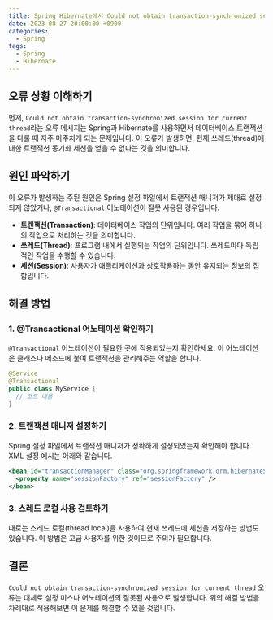 ```yaml
---
title: Spring Hibernate에서 Could not obtain transaction-synchronized session for current thread 오류 해결 방법
date: 2023-08-27 20:00:00 +0900
categories:
  - Spring
tags:
  - Spring
  - Hibernate
---
```

## 오류 상황 이해하기

먼저, `Could not obtain transaction-synchronized session for current thread`라는 오류 메시지는 Spring과 Hibernate를 사용하면서 데이터베이스 트랜잭션을 다룰 때 자주 마주치게 되는 문제입니다. 이 오류가 발생하면, 현재 쓰레드(thread)에 대한 트랜잭션 동기화 세션을 얻을 수 없다는 것을 의미합니다.

## 원인 파악하기

이 오류가 발생하는 주된 원인은 Spring 설정 파일에서 트랜잭션 매니저가 제대로 설정되지 않았거나, `@Transactional` 어노테이션이 잘못 사용된 경우입니다. 

- **트랜잭션(Transaction)**: 데이터베이스 작업의 단위입니다. 여러 작업을 묶어 하나의 작업으로 처리하는 것을 의미합니다.
- **쓰레드(Thread)**: 프로그램 내에서 실행되는 작업의 단위입니다. 쓰레드마다 독립적인 작업을 수행할 수 있습니다.
- **세션(Session)**: 사용자가 애플리케이션과 상호작용하는 동안 유지되는 정보의 집합입니다.

## 해결 방법

### 1. @Transactional 어노테이션 확인하기

`@Transactional` 어노테이션이 필요한 곳에 적용되었는지 확인하세요. 이 어노테이션은 클래스나 메소드에 붙여 트랜잭션을 관리해주는 역할을 합니다.

```java
@Service
@Transactional
public class MyService {
  // 코드 내용
}
```

### 2. 트랜잭션 매니저 설정하기

Spring 설정 파일에서 트랜잭션 매니저가 정확하게 설정되었는지 확인해야 합니다. XML 설정 예시는 아래와 같습니다.

```xml
<bean id="transactionManager" class="org.springframework.orm.hibernate5.HibernateTransactionManager">
  <property name="sessionFactory" ref="sessionFactory" />
</bean>
```

### 3. 스레드 로컬 사용 검토하기

때로는 스레드 로컬(thread local)을 사용하여 현재 쓰레드에 세션을 저장하는 방법도 있습니다. 이 방법은 고급 사용자를 위한 것이므로 주의가 필요합니다.

## 결론

`Could not obtain transaction-synchronized session for current thread` 오류는 대체로 설정 미스나 어노테이션의 잘못된 사용으로 발생합니다. 위의 해결 방법을 차례대로 적용해보면 이 문제를 해결할 수 있을 것입니다.



